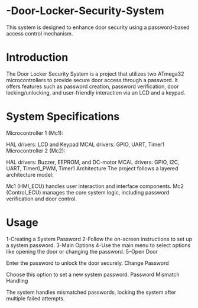 # -Door-Locker-Security-System
This system is designed to enhance door security using a password-based access control mechanism.

# Introduction
The Door Locker Security System is a project that utilizes two ATmega32 microcontrollers to provide secure door access through a password. It offers features such as password creation, password verification, door locking/unlocking, and user-friendly interaction via an LCD and a keypad.

# System Specifications
Microcontroller 1 (Mc1):

HAL drivers: LCD and Keypad
MCAL drivers: GPIO, UART, Timer1
Microcontroller 2 (Mc2):

HAL drivers: Buzzer, EEPROM, and DC-motor
MCAL drivers: GPIO, I2C, UART, Timer0_PWM, Timer1
Architecture
The project follows a layered architecture model:

Mc1 (HMI_ECU) handles user interaction and interface components.
Mc2 (Control_ECU) manages the core system logic, including password verification and door control.

# Usage
1-Creating a System Password
2-Follow the on-screen instructions to set up a system password.
3-Main Options
4-Use the main menu to select options like opening the door or changing the password.
5-Open Door

Enter the password to unlock the door securely.
Change Password

Choose this option to set a new system password.
Password Mismatch Handling

The system handles mismatched passwords, locking the system after multiple failed attempts.
